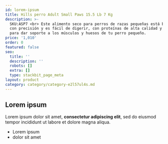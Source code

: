 ```yaml
---
id: lorem-ipsum
title: Hills perro Adult Small Paws 15.5 Lb 7 Kg
description: >-
  SKU:ASP7 <br> Este alimento seco para perros de razas pequeñas está balanceado
  con precisión y es fácil de digerir, con proteínas de alta calidad y calcio
  para dar soporte a los músculos y huesos de tu perro pequeño.
price: '1,010'
order: 0
featured: false
seo:
  title: ''
  description: ''
  robots: []
  extra: []
  type: stackbit_page_meta
layout: product
category: category/category-e2l57ul4s.md
---
```

## Lorem ipsum

Lorem ipsum dolor sit amet, **consectetur adipiscing elit**, sed do eiusmod tempor incididunt ut labore et dolore magna aliqua.

- Lorem ipsum
- dolor sit amet